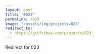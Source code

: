 ```yaml
---
layout: post
title: "#023"
permalink: /023
image: "/assets/img/projects/023"
redirect_to:
  - https://gitfichas.com/projects/023
---
```


Redirect for 023